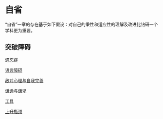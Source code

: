自省
=====

“自省”一章的存在基于如下假设：对自己的秉性和适应性的理解及改进比钻研一个学科更为重要。

## 突破障碍

[遗忘症](遗忘症.md)

[语言障碍](语言障碍.md)

[敌对心理与自我完善](敌对心理与自我完善.md)

[谦逊与谦卑](谦逊与谦卑.md)

[工具](工具.md)

[上升瓶颈](上升瓶颈.md)
